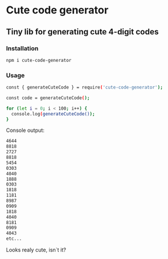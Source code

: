 # Cute code generator
## Tiny lib for generating cute 4-digit codes


### Installation
```sh
npm i cute-code-generator
```
### Usage

```sh
const { generateCuteCode } = require('cute-code-generator');

const code = generateCuteCode();

for (let i = 0; i < 100; i++) {
  console.log(generateCuteCode());
}
```

Console output:

```sh
4644
8818
2727
8818
5454
0303
4040
1888
0303
1818
1181
8987
0909
1818
4040
8181
0909
4043
etc...
```
Looks realy cute, isn`t it?